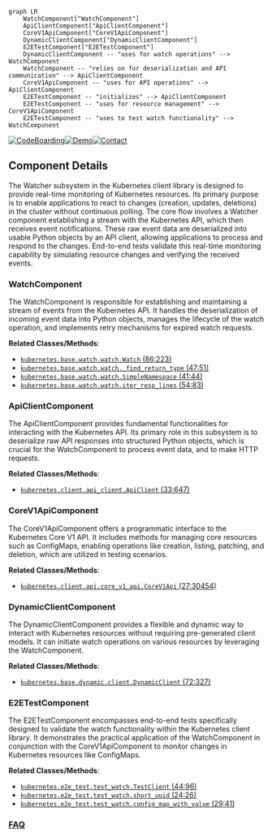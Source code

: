 ```mermaid
graph LR
    WatchComponent["WatchComponent"]
    ApiClientComponent["ApiClientComponent"]
    CoreV1ApiComponent["CoreV1ApiComponent"]
    DynamicClientComponent["DynamicClientComponent"]
    E2ETestComponent["E2ETestComponent"]
    DynamicClientComponent -- "uses for watch operations" --> WatchComponent
    WatchComponent -- "relies on for deserialization and API communication" --> ApiClientComponent
    CoreV1ApiComponent -- "uses for API operations" --> ApiClientComponent
    E2ETestComponent -- "initializes" --> ApiClientComponent
    E2ETestComponent -- "uses for resource management" --> CoreV1ApiComponent
    E2ETestComponent -- "uses to test watch functionality" --> WatchComponent
```
[![CodeBoarding](https://img.shields.io/badge/Generated%20by-CodeBoarding-9cf?style=flat-square)](https://github.com/CodeBoarding/GeneratedOnBoardings)[![Demo](https://img.shields.io/badge/Try%20our-Demo-blue?style=flat-square)](https://www.codeboarding.org/demo)[![Contact](https://img.shields.io/badge/Contact%20us%20-%20contact@codeboarding.org-lightgrey?style=flat-square)](mailto:contact@codeboarding.org)

## Component Details

The Watcher subsystem in the Kubernetes client library is designed to provide real-time monitoring of Kubernetes resources. Its primary purpose is to enable applications to react to changes (creation, updates, deletions) in the cluster without continuous polling. The core flow involves a Watcher component establishing a stream with the Kubernetes API, which then receives event notifications. These raw event data are deserialized into usable Python objects by an API client, allowing applications to process and respond to the changes. End-to-end tests validate this real-time monitoring capability by simulating resource changes and verifying the received events.

### WatchComponent
The WatchComponent is responsible for establishing and maintaining a stream of events from the Kubernetes API. It handles the deserialization of incoming event data into Python objects, manages the lifecycle of the watch operation, and implements retry mechanisms for expired watch requests.


**Related Classes/Methods**:

- <a href="https://github.com/kubernetes-client/python/blob/master/kubernetes/base/watch/watch.py#L86-L223" target="_blank" rel="noopener noreferrer">`kubernetes.base.watch.watch.Watch` (86:223)</a>
- <a href="https://github.com/kubernetes-client/python/blob/master/kubernetes/base/watch/watch.py#L47-L51" target="_blank" rel="noopener noreferrer">`kubernetes.base.watch.watch._find_return_type` (47:51)</a>
- <a href="https://github.com/kubernetes-client/python/blob/master/kubernetes/base/watch/watch.py#L41-L44" target="_blank" rel="noopener noreferrer">`kubernetes.base.watch.watch.SimpleNamespace` (41:44)</a>
- <a href="https://github.com/kubernetes-client/python/blob/master/kubernetes/base/watch/watch.py#L54-L83" target="_blank" rel="noopener noreferrer">`kubernetes.base.watch.watch.iter_resp_lines` (54:83)</a>


### ApiClientComponent
The ApiClientComponent provides fundamental functionalities for interacting with the Kubernetes API. Its primary role in this subsystem is to deserialize raw API responses into structured Python objects, which is crucial for the WatchComponent to process event data, and to make HTTP requests.


**Related Classes/Methods**:

- <a href="https://github.com/kubernetes-client/python/blob/master/kubernetes/client/api_client.py#L33-L647" target="_blank" rel="noopener noreferrer">`kubernetes.client.api_client.ApiClient` (33:647)</a>


### CoreV1ApiComponent
The CoreV1ApiComponent offers a programmatic interface to the Kubernetes Core V1 API. It includes methods for managing core resources such as ConfigMaps, enabling operations like creation, listing, patching, and deletion, which are utilized in testing scenarios.


**Related Classes/Methods**:

- <a href="https://github.com/kubernetes-client/python/blob/master/kubernetes/client/api/core_v1_api.py#L27-L30454" target="_blank" rel="noopener noreferrer">`kubernetes.client.api.core_v1_api.CoreV1Api` (27:30454)</a>


### DynamicClientComponent
The DynamicClientComponent provides a flexible and dynamic way to interact with Kubernetes resources without requiring pre-generated client models. It can initiate watch operations on various resources by leveraging the WatchComponent.


**Related Classes/Methods**:

- <a href="https://github.com/kubernetes-client/python/blob/master/kubernetes/base/dynamic/client.py#L72-L327" target="_blank" rel="noopener noreferrer">`kubernetes.base.dynamic.client.DynamicClient` (72:327)</a>


### E2ETestComponent
The E2ETestComponent encompasses end-to-end tests specifically designed to validate the watch functionality within the Kubernetes client library. It demonstrates the practical application of the WatchComponent in conjunction with the CoreV1ApiComponent to monitor changes in Kubernetes resources like ConfigMaps.


**Related Classes/Methods**:

- <a href="https://github.com/kubernetes-client/python/blob/master/kubernetes/e2e_test/test_watch.py#L44-L96" target="_blank" rel="noopener noreferrer">`kubernetes.e2e_test.test_watch.TestClient` (44:96)</a>
- <a href="https://github.com/kubernetes-client/python/blob/master/kubernetes/e2e_test/test_watch.py#L24-L26" target="_blank" rel="noopener noreferrer">`kubernetes.e2e_test.test_watch.short_uuid` (24:26)</a>
- <a href="https://github.com/kubernetes-client/python/blob/master/kubernetes/e2e_test/test_watch.py#L29-L41" target="_blank" rel="noopener noreferrer">`kubernetes.e2e_test.test_watch.config_map_with_value` (29:41)</a>




### [FAQ](https://github.com/CodeBoarding/GeneratedOnBoardings/tree/main?tab=readme-ov-file#faq)